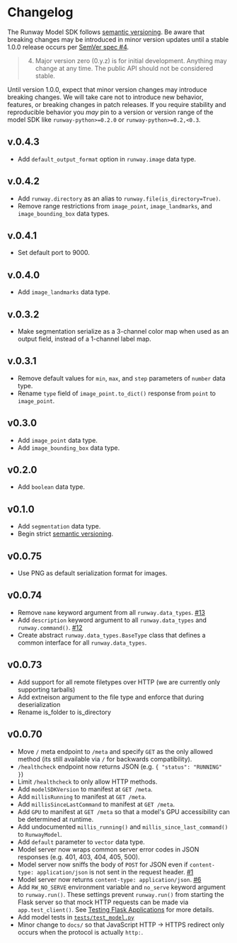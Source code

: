 # Changelog

The Runway Model SDK follows [semantic versioning](https://semver.org/). Be aware that breaking changes may be introduced in minor version updates until a stable 1.0.0 release occurs per [SemVer spec #4](https://semver.org/#spec-item-4).

> 4. Major version zero (0.y.z) is for initial development. Anything may change at any time. The public API should not be considered stable.

Until version 1.0.0, expect that minor version changes may introduce breaking changes. We will take care not to introduce new behavior, features, or breaking changes in patch releases. If you require stability and reproducible behavior you *may* pin to a version or version range of the model SDK like `runway-python>=0.2.0` or `runway-python>=0.2,<0.3`.

## v.0.4.3

- Add `default_output_format` option in `runway.image` data type.

## v.0.4.2

- Add `runway.directory` as an alias to `runway.file(is_directory=True)`.
- Remove range restrictions from `image_point`, `image_landmarks`, and `image_bounding_box` data types.

## v.0.4.1

- Set default port to 9000.

## v.0.4.0

- Add `image_landmarks` data type.

## v.0.3.2

- Make segmentation serialize as a 3-channel color map when used as an output field, instead of a 1-channel label map.

## v.0.3.1

- Remove default values for `min`, `max`, and `step` parameters of `number` data type.
- Rename `type` field of `image_point.to_dict()` response from `point` to `image_point`.

## v0.3.0

- Add `image_point` data type.
- Add `image_bounding_box` data type.

## v0.2.0

- Add `boolean` data type.

## v0.1.0

- Add `segmentation` data type.
- Begin strict [semantic versioning](https://semver.org/).

## v0.0.75

- Use PNG as default serialization format for images.

## v0.0.74

- Remove `name` keyword argument from all `runway.data_types`. [#13](https://github.com/runwayml/model-sdk/issues/13)
- Add `description` keyword argument to all `runway.data_types` and `runway.command()`. [#12](https://github.com/runwayml/model-sdk/issues/12)
- Create abstract `runway.data_types.BaseType` class that defines a common interface for all `runway.data_types`.

## v0.0.73

- Add support for all remote filetypes over HTTP (we are currently only supporting tarballs)
- Add extneison argument to the file type and enforce that during deserialization
- Rename is_folder to is_directory

## v0.0.70

- Move `/` meta endpoint to `/meta` and specify `GET` as the only allowed method (its still available via `/` for backwards compatibility).
- `/healthcheck` endpoint now returns JSON (e.g. `{ "status": "RUNNING" }`)
- Limit `/healthcheck` to only allow HTTP methods.
- Add `modelSDKVersion` to manifest at `GET /meta`.
- Add `millisRunning` to manifest at `GET /meta`.
- Add `millisSinceLastCommand` to manifest at `GET /meta`.
- Add `GPU` to manifest at `GET /meta` so that a model's GPU accessibility can be determined at runtime.
- Add undocumented `millis_running()` and `millis_since_last_command()` to `RunwayModel`.
- Add `default` parameter to `vector` data type.
- Model server now wraps common server error codes in JSON responses (e.g. 401, 403, 404, 405, 500).
- Model server now sniffs the body of `POST` for JSON even if `content-type: application/json` is not sent in the request header. [#1](https://github.com/runwayml/model-sdk/issues/1)
- Model server now returns `content-type: application/json`. [#6](https://github.com/runwayml/model-sdk/issues/6)
- Add `RW_NO_SERVE` environment variable and `no_serve` keyword argument to `runway.run()`. These settings prevent `runway.run()` from starting the Flask server so that mock HTTP requests can be made via `app.test_client()`. See [Testing Flask Applications](http://flask.pocoo.org/docs/1.0/testing/) for more details.
- Add model tests in [`tests/test_model.py`](tests/test_model.py)
- Minor change to `docs/` so that JavaScript HTTP -> HTTPS redirect only occurs when the protocol is actually `http:`.
